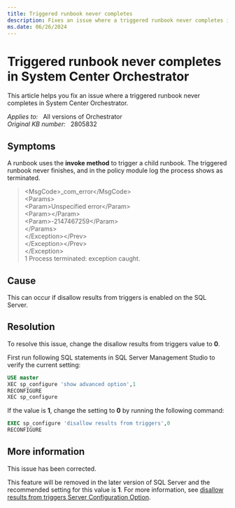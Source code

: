 ```yaml
---
title: Triggered runbook never completes
description: Fixes an issue where a triggered runbook never completes in System Center Orchestrator.
ms.date: 06/26/2024
---
```

# Triggered runbook never completes in System Center Orchestrator

This article helps you fix an issue where a triggered runbook never completes in System Center Orchestrator.

_Applies to:_ &nbsp; All versions of Orchestrator  
_Original KB number:_ &nbsp; 2805832

## Symptoms

A runbook uses the **invoke method** to trigger a child runbook. The triggered runbook never finishes, and in the policy module log the process shows as terminated.

> \<MsgCode>_com_error\</MsgCode>  
> \<Params>  
> \<Param>Unspecified error\</Param>  
> \<Param>\</Param>  
> \<Param>-2147467259\</Param>  
> \</Params>  
> \</Exception>\</Prev>  
> \</Exception>\</Prev>  
> \</Exception>  
> 1 Process terminated: exception caught.

## Cause

This can occur if disallow results from triggers is enabled on the SQL Server.

## Resolution

To resolve this issue, change the disallow results from triggers value to **0**.

First run following SQL statements in SQL Server Management Studio to verify the current setting:

```sql
USE master  
XEC sp_configure 'show advanced option',1  
RECONFIGURE  
XEC sp_configure
```

If the value is **1**, change the setting to **0** by running the following command:

```sql
EXEC sp_configure 'disallow results from triggers',0  
RECONFIGURE
```

## More information

This issue has been corrected.

This feature will be removed in the later version of SQL Server and the recommended setting for this value is **1**. For more information, see [disallow results from triggers Server Configuration Option](/sql/database-engine/configure-windows/disallow-results-from-triggers-server-configuration-option).
